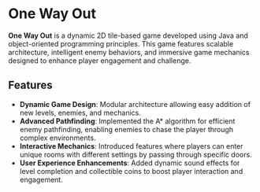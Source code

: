 # One Way Out

**One Way Out** is a dynamic 2D tile-based game developed using Java and object-oriented programming principles. This game features scalable architecture, intelligent enemy behaviors, and immersive game mechanics designed to enhance player engagement and challenge.

## Features

- **Dynamic Game Design**: Modular architecture allowing easy addition of new levels, enemies, and mechanics.
- **Advanced Pathfinding**: Implemented the A* algorithm for efficient enemy pathfinding, enabling enemies to chase the player through complex environments.
- **Interactive Mechanics**: Introduced features where players can enter unique rooms with different settings by passing through specific doors.
- **User Experience Enhancements**: Added dynamic sound effects for level completion and collectible coins to boost player interaction and engagement.
